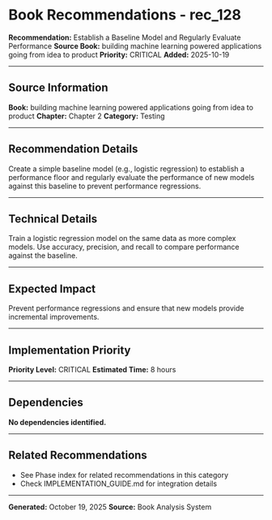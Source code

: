 # Book Recommendations - rec_128

**Recommendation:** Establish a Baseline Model and Regularly Evaluate Performance
**Source Book:** building machine learning powered applications going from idea to product
**Priority:** CRITICAL
**Added:** 2025-10-19

---

## Source Information

**Book:** building machine learning powered applications going from idea to product
**Chapter:** Chapter 2
**Category:** Testing

---

## Recommendation Details

Create a simple baseline model (e.g., logistic regression) to establish a performance floor and regularly evaluate the performance of new models against this baseline to prevent performance regressions.

---

## Technical Details

Train a logistic regression model on the same data as more complex models. Use accuracy, precision, and recall to compare performance against the baseline.

---

## Expected Impact

Prevent performance regressions and ensure that new models provide incremental improvements.

---

## Implementation Priority

**Priority Level:** CRITICAL
**Estimated Time:** 8 hours

---

## Dependencies

**No dependencies identified.**

---

## Related Recommendations

- See Phase index for related recommendations in this category
- Check IMPLEMENTATION_GUIDE.md for integration details

---

**Generated:** October 19, 2025
**Source:** Book Analysis System
